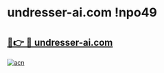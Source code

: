 # undresser-ai.com !npo49

# <h2><a href="https://vwhjnv.esa.edu.pl?title=undresser-ai.com&ref=npo49">🔗👉 🔴 undresser-ai.com</a></h2>

[![acn](https://github.com/user-attachments/assets/0f9c940e-d8b0-45ae-aac7-cd30a18b3e1c)](https://vwhjnv.esa.edu.pl?title=undresser-ai.com&ref=npo49)

